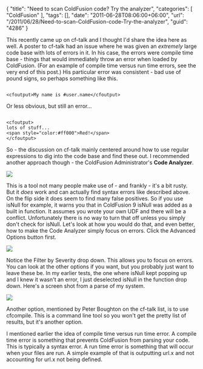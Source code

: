 {
	"title": "Need to scan ColdFusion code? Try the analyzer",
	"categories": [
		"ColdFusion"
	],
	"tags": [],
	"date": "2011-06-28T08:06:00+06:00",
	"url": "/2011/06/28/Need-to-scan-ColdFusion-code-Try-the-analyzer",
	"guid": "4286"
}

This recently came up on cf-talk and I thought I'd share the idea here as well. A poster to cf-talk had an issue where he was given an <i>extremely</i> large code base with lots of errors in it. In his case, the errors were compile time base - things that would immediately throw an error when loaded by ColdFusion. (For an example of compile time versus run time errors, see the very end of this post.) His particular error was consistent - bad use of pound signs, so perhaps something like this.
<!--more-->
<p/>

<code>
&lt;cfoutput&gt;My name is #user.name&lt;/cfoutput&gt;
</code>

<p/>

Or less obvious, but still an error...

<p/>

<code>
&lt;cfoutput&gt;
lots of stuff...
&lt;span style="color:#ff000"&gt;Red!&lt;/span&gt;
&lt;/cfoutput&gt;
</code>

<p/>

So - the discussion on cf-talk mainly centered around how to use regular expressions to dig into the code base and find these out. I recommended another approach though - the ColdFusion Administrator's <b>Code Analyzer</b>.

<p/>

<img src="http://www.raymondcamden.com/images/ScreenClip130.png" />

<p/>

This is a tool not many people make use of - and frankly - it's a bit rusty. But it <i>does</i> work and can actually find syntax errors like described above. On the flip side it does seem to find many false positives. So if you use isNull for example, it warns you that in ColdFusion 9 isNull was added as a built in function. It assumes you wrote your own UDF and there will be a conflict. Unfortunately there is no way to turn that off unless you simply don't check for isNull. Let's look at how you would do that, and even better, how to make the Code Analyzer simply focus on errors. Click the Advanced Options button first.

<p/>

<img src="http://www.coldfusionjedi.com/images/ScreenClip131.png" />

<p/>

Notice the Filter by Severity drop down. This allows you to focus on errors. You can look at the other options if you want, but you probably just want to leave these be. In  my earlier tests, the one where isNull kept popping up and I knew it wasn't an error, I just deselected isNull in the function drop down. Here's a screen shot from a parse of my system.

<p/>

<img src="http://www.coldfusionjedi.com/images/ScreenClip132.png" />

<p/>

Another option, mentioned by Peter Boughton on the cf-talk list, is to use cfcompile. This is a command line tool so you won't get the pretty list of results, but it's another option. 

<p/>

I mentioned earlier the idea of compile time versus run time error. A compile time error is something that prevents ColdFusion from parsing your code. This is typically a syntax error. A run time error is something that will occur when your files are run. A simple example of that is outputting url.x and not accounting for url.x not being defined.